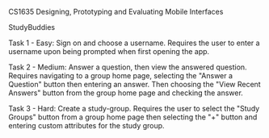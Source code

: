 CS1635 Designing, Prototyping and Evaluating Mobile Interfaces

StudyBuddies

Task 1 - Easy: Sign on and choose a username. Requires the user to enter a username upon being prompted when first opening the app.

Task 2 - Medium: Answer a question, then view the answered question. Requires navigating to a group home page, selecting the "Answer a Question" button then entering an answer. Then choosing the "View Recent Answers" button from the group home page and checking the answer.

Task 3 - Hard: Create a study-group. Requires the user to select the "Study Groups" button from a group home page then selecting the "+" button and entering custom attributes for the study group.
